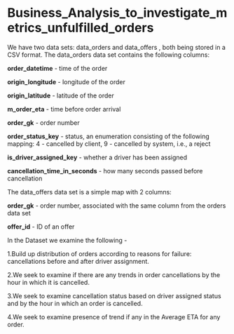 # Business_Analysis_to_investigate_metrics_unfulfilled_orders

We have two data sets: data_orders and data_offers , both being stored in a CSV format. The data_orders data set contains the following
columns:

**order_datetime** - time of the order

**origin_longitude** - longitude of the order

**origin_latitude** - latitude of the order

**m_order_eta** - time before order arrival

**order_gk** - order number

**order_status_key** - status, an enumeration consisting of the following mapping:
4 - cancelled by client,
9 - cancelled by system, i.e., a reject

**is_driver_assigned_key** - whether a driver has been assigned

**cancellation_time_in_seconds** - how many seconds passed before cancellation

The data_offers data set is a simple map with 2 columns:

**order_gk** - order number, associated with the same column from the orders data set

**offer_id** - ID of an offer

In the Dataset we examine the following -

1.Build up distribution of orders according to reasons for failure: cancellations before and after driver assignment.

2.We seek to examine if there are any trends in order cancellations by the hour in which it is cancelled.

3.We seek to examine cancellation status based on driver assigned status and by the hour in which an order is cancelled.

4.We seek to examine presence of trend if any in the Average ETA for any order.

